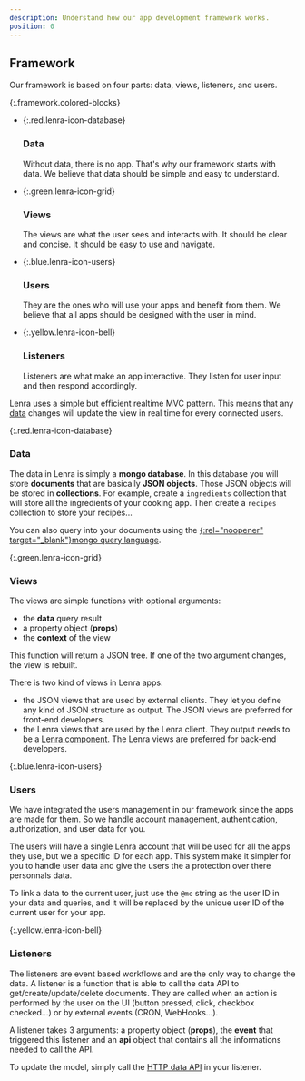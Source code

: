 ```yaml
---
description: Understand how our app development framework works.
position: 0
---
```


## Framework

Our framework is based on four parts: data, views, listeners, and users.


{:.framework.colored-blocks}
- {:.red.lenra-icon-database}

    ### Data
    Without data, there is no app. That's why our framework starts with data. We believe that data should be simple and easy to understand.
- {:.green.lenra-icon-grid}

    ### Views
    The views are what the user sees and interacts with. It should be clear and concise. It should be easy to use and navigate.
- {:.blue.lenra-icon-users}

    ### Users
    They are the ones who will use your apps and benefit from them. We believe that all apps should be designed with the user in mind.
- {:.yellow.lenra-icon-bell}

    ### Listeners
    Listeners are what make an app interactive. They listen for user input and then respond accordingly.
    

Lenra uses a simple but efficient realtime MVC pattern. This means that any [data](#data) changes will update the view in real time for every connected users.

{:.red.lenra-icon-database}
### Data

The data in Lenra is simply a **mongo database**.
In this database you will store **documents** that are basically **JSON objects**.
Those JSON objects will be stored in **collections**.
For example, create a `ingredients` collection that will store all the ingredients of your cooking app.
Then create a `recipes` collection to store your recipes…

You can also query into your documents using the [{:rel="noopener" target="_blank"}mongo query language](https://www.mongodb.com/docs/manual/tutorial/query-documents/).


{:.green.lenra-icon-grid}
### Views

The views are simple functions with optional arguments:
- the **data** query result
- a property object (**props**)
- the **context** of the view

This function will return a JSON tree.
If one of the two argument changes, the view is rebuilt.

There is two kind of views in Lenra apps:
- the JSON views that are used by external clients.
    They let you define any kind of JSON structure as output.
    The JSON views are preferred for front-end developers.
- the Lenra views that are used by the Lenra client.
    They output needs to be a [Lenra component](../references/components-api/).
    The Lenra views are preferred for back-end developers.


{:.blue.lenra-icon-users}
### Users

We have integrated the users management in our framework since the apps are made for them.
So we handle account management, authentication, authorization, and user data for you.

The users will have a single Lenra account that will be used for all the apps they use, but we a specific ID for each app.
This system make it simpler for you to handle user data and give the users the a protection over there personnals data.

To link a data to the current user, just use the `@me` string as the user ID in your data and queries, and it will be replaced by the unique user ID of the current user for your app.


{:.yellow.lenra-icon-bell}
### Listeners

The listeners are event based workflows and are the only way to change the data.
A listener is a function that is able to call the data API to get/create/update/delete documents.
They are called when an action is performed by the user on the UI (button pressed, click, checkbox checked…) or by external events (CRON, WebHooks...). 

A listener takes 3 arguments: a property object (**props**), the **event** that triggered this listener and an **api** object that contains all the informations needed to call the API. 

To update the model, simply call the [HTTP data API](../features/data-management.md) in your listener.
